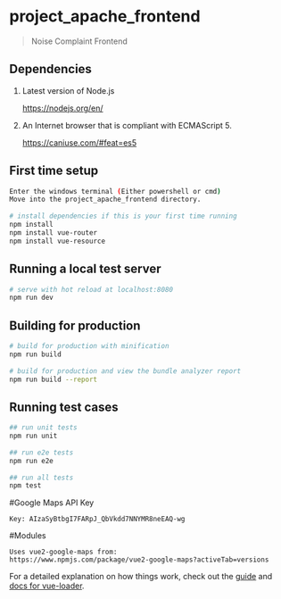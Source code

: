 # project_apache_frontend

> Noise Complaint Frontend

## Dependencies
1. Latest version of Node.js
    
   https://nodejs.org/en/

2. An Internet browser that is compliant with ECMAScript 5.
 
   https://caniuse.com/#feat=es5

## First time setup

``` bash
Enter the windows terminal (Either powershell or cmd)
Move into the project_apache_frontend directory.
 
# install dependencies if this is your first time running
npm install
npm install vue-router
npm install vue-resource
```

## Running a local test server

```bash
# serve with hot reload at localhost:8080
npm run dev
```

## Building for production

```bash
# build for production with minification
npm run build
 
# build for production and view the bundle analyzer report
npm run build --report
```

 
## Running test cases
 ``` bash
## run unit tests
npm run unit
  
## run e2e tests
npm run e2e
  
## run all tests
npm test
```

#Google Maps API Key
```
Key: AIzaSyBtbgI7FARpJ_QbVkdd7NNYMR8neEAQ-wg
```

#Modules
```
Uses vue2-google-maps from:
https://www.npmjs.com/package/vue2-google-maps?activeTab=versions
```


For a detailed explanation on how things work, check out the [guide](http://vuejs-templates.github.io/webpack/) and [docs for vue-loader](http://vuejs.github.io/vue-loader).
